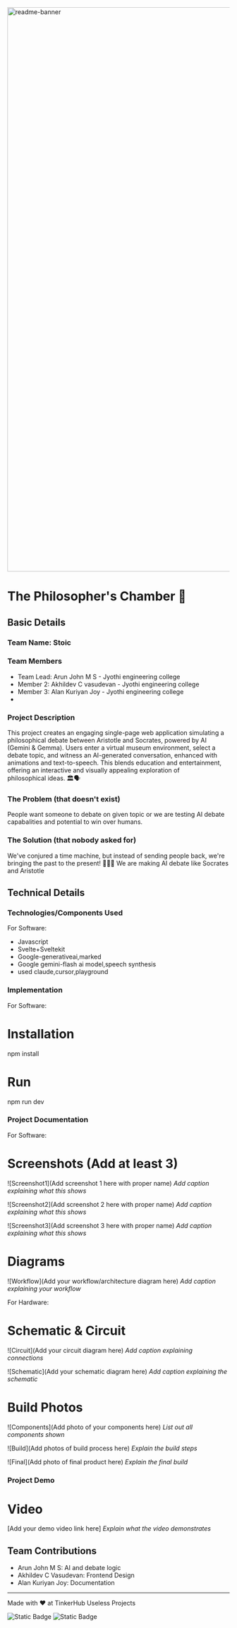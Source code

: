 <img width="1280" alt="readme-banner" src="https://github.com/user-attachments/assets/35332e92-44cb-425b-9dff-27bcf1023c6c">

# The Philosopher's Chamber 🎯


## Basic Details
### Team Name: Stoic


### Team Members
- Team Lead: Arun John M S - Jyothi engineering college
- Member 2: Akhildev C vasudevan - Jyothi engineering college
- Member 3: Alan Kuriyan Joy - Jyothi engineering college
- 
### Project Description
This project creates an engaging single-page web application simulating a philosophical debate between Aristotle and Socrates, powered by AI (Gemini & Gemma). Users enter a virtual museum environment, select a debate topic, and witness an AI-generated conversation, enhanced with animations and text-to-speech. This blends education and entertainment, offering an interactive and visually appealing exploration of philosophical ideas. 🏛🗣

### The Problem (that doesn't exist)
People want someone to debate on given topic or we are testing AI debate capabalities and potential to win over humans.

### The Solution (that nobody asked for)
We've conjured a time machine, but instead of sending people back, we're bringing the past to the present! 🧙‍♂️🔮
We are making AI debate like Socrates and Aristotle

## Technical Details
### Technologies/Components Used
For Software:
- Javascript
- Svelte+Sveltekit
- Google-generativeai,marked
- Google gemini-flash ai model,speech synthesis
- used claude,cursor,playground

### Implementation
For Software:
# Installation
npm install

# Run
npm run dev

### Project Documentation
For Software:

# Screenshots (Add at least 3)
![Screenshot1](Add screenshot 1 here with proper name)
*Add caption explaining what this shows*

![Screenshot2](Add screenshot 2 here with proper name)
*Add caption explaining what this shows*

![Screenshot3](Add screenshot 3 here with proper name)
*Add caption explaining what this shows*

# Diagrams
![Workflow](Add your workflow/architecture diagram here)
*Add caption explaining your workflow*

For Hardware:

# Schematic & Circuit
![Circuit](Add your circuit diagram here)
*Add caption explaining connections*

![Schematic](Add your schematic diagram here)
*Add caption explaining the schematic*

# Build Photos
![Components](Add photo of your components here)
*List out all components shown*

![Build](Add photos of build process here)
*Explain the build steps*

![Final](Add photo of final product here)
*Explain the final build*

### Project Demo
# Video
[Add your demo video link here]
*Explain what the video demonstrates*

## Team Contributions
- Arun John M S: AI and debate logic
- Akhildev C Vasudevan: Frontend Design
- Alan Kuriyan Joy: Documentation

---
Made with ❤️ at TinkerHub Useless Projects 

![Static Badge](https://img.shields.io/badge/TinkerHub-24?color=%23000000&link=https%3A%2F%2Fwww.tinkerhub.org%2F)
![Static Badge](https://img.shields.io/badge/UselessProject--24-24?link=https%3A%2F%2Fwww.tinkerhub.org%2Fevents%2FQ2Q1TQKX6Q%2FUseless%2520Projects)
